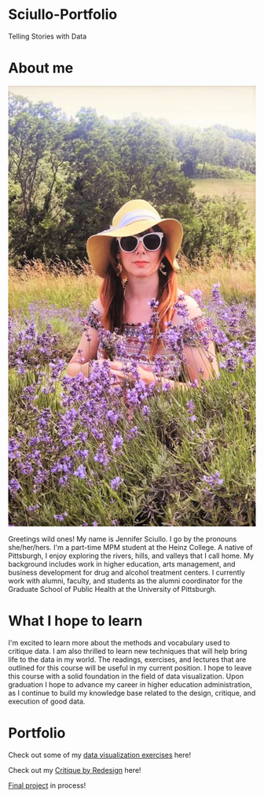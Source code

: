 # Sciullo-Portfolio
Telling Stories with Data

# About me

![Profile Image](sciullo_profile.jpg)

Greetings wild ones! My name is Jennifer Sciullo. I go by the pronouns she/her/hers. I'm a part-time MPM student at the Heinz College. A native of Pittsburgh, I enjoy exploring the rivers, hills, and valleys that I call home. My background includes work in higher education, arts management, and business development for drug and alcohol treatment centers. I currently work with alumni, faculty, and students as the alumni coordinator for the Graduate School of Public Health at the University of Pittsburgh.

# What I hope to learn
I'm excited to learn more about the methods and vocabulary used to critique data. I am also thrilled to learn new techniques that will help bring life to the data in my world. The readings, exercises, and lectures that are outlined for this course will be useful in my current position. I hope to leave this course with a solid foundation in the field of data visualization. Upon graduation I hope to advance my career in higher education administration, as I continue to build my knowledge base related to the design, critique, and execution of good data.

# Portfolio
Check out some of my [data visualization exercises](/dataviz2.md) here!

Check out my [Critique by Redesign](/critique-by-design.md) here!

[Final project](/final-project.md) in process!
